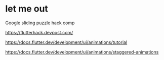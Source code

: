 # let me out

Google sliding puzzle hack comp

https://flutterhack.devpost.com/

https://docs.flutter.dev/development/ui/animations/tutorial

https://docs.flutter.dev/development/ui/animations/staggered-animations
